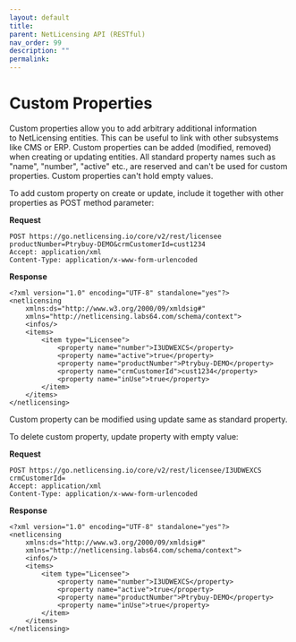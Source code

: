 ```yaml
---
layout: default
title:
parent: NetLicensing API (RESTful)
nav_order: 99
description: ""
permalink:
---
```


Custom Properties
================================================



Custom properties allow you to add arbitrary additional information
to NetLicensing entities. This can be useful to link with other
subsystems like CMS or ERP. Custom properties can be added (modified,
removed) when creating or updating entities. All standard property
names such as "name", "number", "active" etc., are reserved and can't be
used for custom properties. Custom properties can't hold empty values.

To add custom property on create or update, include it together with
other properties as POST method parameter:

**Request**

``` theme:
POST https://go.netlicensing.io/core/v2/rest/licensee
productNumber=Ptrybuy-DEMO&crmCustomerId=cust1234
Accept: application/xml
Content-Type: application/x-www-form-urlencoded
```

**Response**

``` theme:
<?xml version="1.0" encoding="UTF-8" standalone="yes"?>
<netlicensing
    xmlns:ds="http://www.w3.org/2000/09/xmldsig#"
    xmlns="http://netlicensing.labs64.com/schema/context">
    <infos/>
    <items>
        <item type="Licensee">
            <property name="number">I3UDWEXCS</property>
            <property name="active">true</property>
            <property name="productNumber">Ptrybuy-DEMO</property>
            <property name="crmCustomerId">cust1234</property>
            <property name="inUse">true</property>
        </item>
    </items>
</netlicensing>
```

Custom property can be modified using update same as standard property.

To delete custom property, update property with empty value:

**Request**

``` theme:
POST https://go.netlicensing.io/core/v2/rest/licensee/I3UDWEXCS
crmCustomerId=
Accept: application/xml
Content-Type: application/x-www-form-urlencoded
```

**Response**

``` theme:
<?xml version="1.0" encoding="UTF-8" standalone="yes"?>
<netlicensing
    xmlns:ds="http://www.w3.org/2000/09/xmldsig#"
    xmlns="http://netlicensing.labs64.com/schema/context">
    <infos/>
    <items>
        <item type="Licensee">
            <property name="number">I3UDWEXCS</property>
            <property name="active">true</property>
            <property name="productNumber">Ptrybuy-DEMO</property>
            <property name="inUse">true</property>
        </item>
    </items>
</netlicensing>
```
